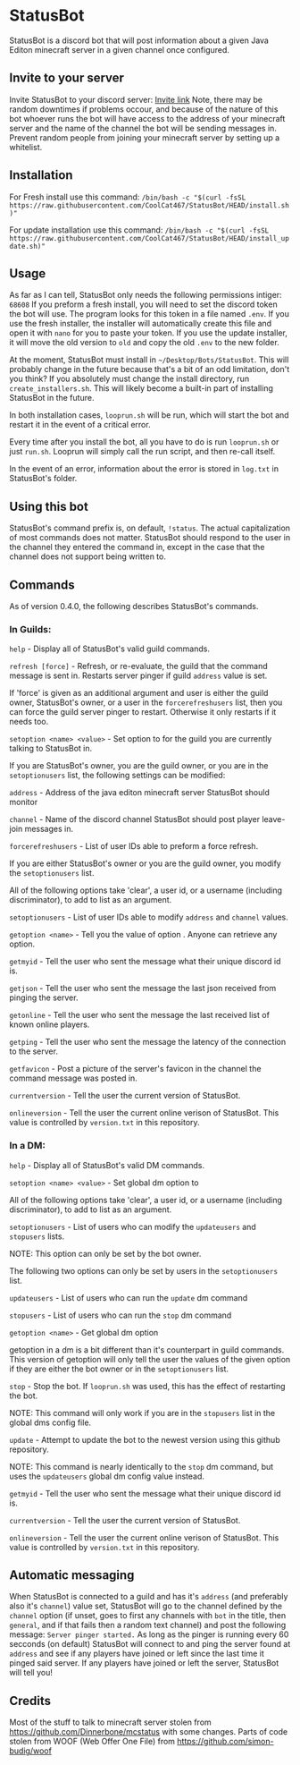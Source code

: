 # StatusBot
StatusBot is a discord bot that will post information about a given Java Editon minecraft server in a given channel once configured.


## Invite to your server
Invite StatusBot to your discord server:
[Invite link](https://discord.com/api/oauth2/authorize?client_id=859890649535873044&permissions=68608&scope=bot)
Note, there may be random downtimes if problems occour, and because of the nature of
this bot whoever runs the bot will have access to the address of your minecraft server and
the name of the channel the bot will be sending messages in.
Prevent random people from joining your minecraft server by setting up a whitelist.


## Installation
For Fresh install use this command:
`/bin/bash -c "$(curl -fsSL https://raw.githubusercontent.com/CoolCat467/StatusBot/HEAD/install.sh)"`

For update installation use this command:
`/bin/bash -c "$(curl -fsSL https://raw.githubusercontent.com/CoolCat467/StatusBot/HEAD/install_update.sh)"`


## Usage
As far as I can tell, StatusBot only needs the following permissions intiger: `68608`
If you preform a fresh install, you will need to set the discord token the bot will use.
The program looks for this token in a file named `.env`. If you use the fresh installer,
the installer will automatically create this file and open it with `nano` for you to paste
your token. If you use the update installer, it will move the old version to `old` and copy
the old `.env` to the new folder.

At the moment, StatusBot must install in `~/Desktop/Bots/StatusBot`. This will
probably change in the future because that's a bit of an odd limitation, don't
you think? If you absolutely must change the install directory, run `create_installers.sh`.
This will likely become a built-in part of installing StatusBot in the future.

In both installation cases, `looprun.sh` will be run, which will start the bot and restart
it in the event of a critical error.

Every time after you install the bot, all you have to do is run `looprun.sh` or just
`run.sh`. Looprun will simply call the run script, and then re-call itself.

In the event of an error, information about the error is stored in `log.txt` in StatusBot's
folder.

## Using this bot
StatusBot's command prefix is, on default, `!status`. The actual capitalization of
most commands does not matter. StatusBot should respond to the user in the channel
they entered the command in, except in the case that the channel does not support
being written to.

## Commands
As of version 0.4.0, the following describes StatusBot's commands.

### In Guilds:
`help` - Display all of StatusBot's valid guild commands.

`refresh [force]` - Refresh, or re-evaluate, the guild that the command message is sent in.
 Restarts server pinger if guild `address` value is set.
 
 If 'force' is given as an additional argument and user is either
 the guild owner, StatusBot's owner, or a user in the `forcerefreshusers` list,
 then you can force the guild server pinger to restart. Otherwise it only restarts if
 it needs too.

`setoption <name> <value>` - Set option <name> to <value> for the guild you are currently
  talking to StatusBot in.
   
  If you are StatusBot's owner, you are the guild owner, or you are in the
  `setoptionusers` list, the following settings can be modified:
  
   `address` - Address of the java editon minecraft server StatusBot should monitor
   
   `channel` - Name of the discord channel StatusBot should post player leave-join messages in.
   
   `forcerefreshusers` - List of user IDs able to preform a force refresh.
  
  If you are either StatusBot's owner or you are the guild owner, you modify the
  `setoptionusers` list.
  
  All of the following options take 'clear', a user id, or a username (including discriminator),
  to add to list as an argument.
  
   `setoptionusers` - List of user IDs able to modify `address` and `channel` values.

`getoption <name>` - Tell you the value of option <name>. Anyone can retrieve any option.

`getmyid` - Tell the user who sent the message what their unique discord id is.

`getjson` - Tell the user who sent the message the last json received from pinging the server.

`getonline` - Tell the user who sent the message the last received list of known online players.

`getping` - Tell the user who sent the message the latency of the connection to the server.

`getfavicon` - Post a picture of the server's favicon in the channel the command message was posted in.
 
`currentversion` - Tell the user the current version of StatusBot.

`onlineversion` - Tell the user the current online verison of StatusBot.
This value is controlled by `version.txt` in this repository.


### In a DM:
`help` - Display all of StatusBot's valid DM commands.

`setoption <name> <value>` - Set global dm option <name> to <value>

 All of the following options take 'clear', a user id, or a username (including discriminator),
 to add to list as an argument.
 
   `setoptionusers` - List of users who can modify the `updateusers` and `stopusers` lists.

  NOTE: This option can only be set by the bot owner.

   The following two options can only be set by users in the `setoptionusers` list.

   `updateusers` - List of users who can run the `update` dm command

   `stopusers` - List of users who can run the `stop` dm command

`getoption <name>` - Get global dm option <name>

 getoption in a dm is a bit different than it's counterpart in guild commands.
 This version of getoption will only tell the user the values of the given option
 if they are either the bot owner or in the `setoptionusers` list.

`stop` - Stop the bot. If `looprun.sh` was used, this has the effect of restarting the bot.
  
  NOTE: This command will only work if you are in the `stopusers` list in the
  global dms config file.

`update` - Attempt to update the bot to the newest version using this github repository.
  
  NOTE: This command is nearly identically to the `stop` dm command, but uses the
  `updateusers` global dm config value instead.

`getmyid` - Tell the user who sent the message what their unique discord id is.

`currentversion` - Tell the user the current version of StatusBot.

`onlineversion` - Tell the user the current online verison of StatusBot.
This value is controlled by `version.txt` in this repository.


## Automatic messaging
When StatusBot is connected to a guild and has it's `address` (and preferably also it's `channel`)
value set, StatusBot will go to the channel defined by the `channel` option (if unset, goes to first
any channels with `bot` in the title, then `general`, and if that fails then a random text channel)
and post the following message: `Server pinger started.` As long as the pinger is running every 60
secconds (on default) StatusBot will connect to and ping the server found at `address` and see if
any players have joined or left since the last time it pinged said server. If any players have
joined or left the server, StatusBot will tell you!


## Credits
Most of the stuff to talk to minecraft server stolen from https://github.com/Dinnerbone/mcstatus with
some changes.
Parts of code stolen from WOOF (Web Offer One File) from https://github.com/simon-budig/woof
